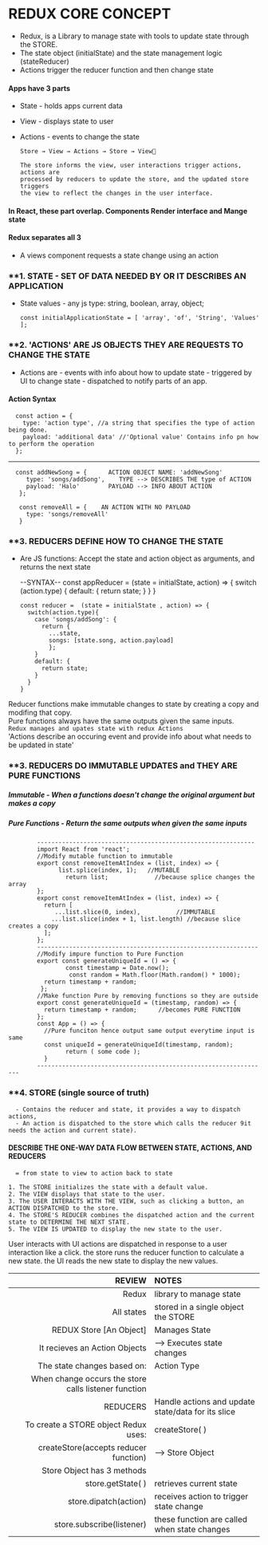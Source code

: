 # REDUX CORE CONCEPT
- Redux, is a Library to manage state with tools to update state through the STORE.
- The state object (initialState) and the state management logic (stateReducer)
- Actions trigger the reducer function and then change state
#### Apps have 3 parts
- State - holds apps current data
- View - displays state to user
- Actions - events to change the state

      Store → View → Actions → Store → View👏
      
      The store informs the view, user interactions trigger actions, actions are
      processed by reducers to update the store, and the updated store triggers
      the view to reflect the changes in the user interface.
#### In React, these part overlap. Components Render interface and Mange state

#### Redux separates all 3
- A views component requests a state change using an action</br>

### **1. STATE - SET OF DATA NEEDED BY OR IT DESCRIBES AN APPLICATION
- State values - any js type: string, boolean, array, object;

      const initialApplicationState = [ 'array', 'of', 'String', 'Values' ];
### **2. 'ACTIONS' ARE JS OBJECTS THEY ARE REQUESTS TO CHANGE THE STATE 
- Actions are
      - events with info about how to update state
      - triggered by UI to change state
      - dispatched to notify parts of an app.
 #### Action Syntax
      const action = {   
        type: 'action type', //a string that specifies the type of action being done.
        payload: 'additional data' //'Optional value' Contains info pn how to perform the operation
      };
--------

      const addNewSong = {      ACTION OBJECT NAME: 'addNewSong'
         type: 'songs/addSong',    TYPE --> DESCRIBES THE type of ACTION
         payload: 'Halo'        PAYLOAD --> INFO ABOUT ACTION
       };
  
       const removeAll = {    AN ACTION WITH NO PAYLOAD
         type: 'songs/removeAll'   
       }

### **3. REDUCERS DEFINE HOW TO CHANGE THE STATE
 - Are JS functions: Accept the state and action object as arguments, and returns the next state

      --SYNTAX--
      const appReducer = (state = initialState, action) => {
              switch (action.type) {
                default: {
                  return state;
                     }
                  }
            }

 
       const reducer =  (state = initialState , action) => {
         switch(action.type){
           case 'songs/addSong': {
             return {
               ...state,
               songs: [state.song, action.payload]
               };
           }
           default: {
             return state;
           }
         }
       }
Reducer functions make immutable changes to state by creating a copy and modifing that copy.</br>
Pure functions always have the same outputs given the same inputs.</br>
 `Redux manages and upates state with redux Actions`</br>
 'Actions describe an occuring event and provide info about what needs to be updated in state'</br>
 
 ### **3. REDUCERS DO IMMUTABLE UPDATES and THEY ARE PURE FUNCTIONS
 ##### Immutable - When a functions doesn't change the original argument but makes a copy
 ##### Pure Functions - Return the same outputs when given the same inputs
            -------------------------------------------------------------
            import React from 'react';
            //Modify mutable function to immutable
            export const removeItemAtIndex = (list, index) => {
                  list.splice(index, 1);   //MUTABLE
                    return list;             //because splice changes the array
            };
            export const removeItemAtIndex = (list, index) => {
              return [
                 ...list.slice(0, index),          //IMMUTABLE
                ...list.slice(index + 1, list.length) //because slice creates a copy
              ]; 
            };
            --------------------------------------------------------------
            //Modify impure function to Pure Function
            export const generateUniqueId = () => {
                    const timestamp = Date.now();
                     const random = Math.floor(Math.random() * 1000);
              return timestamp + random;
             };
            //Make function Pure by removing functions so they are outside
            export const generateUniqueId = (timestamp, random) => {
              return timestamp + random;      //becomes PURE FUNCTION
            };
            const App = () => {
              //Pure funciton hence output same output everytime input is same
              const uniqueId = generateUniqueId(timestamp, random);
                    return ( some code );
              }
            -----------------------------------------------------------------
             
### **4. STORE (single source of truth)

      - Contains the reducer and state, it provides a way to dispatch actions,
      - An action is dispatched to the store which calls the reducer 9it needs the action and current state).
      
#### DESCRIBE THE ONE-WAY DATA FLOW BETWEEN STATE, ACTIONS, AND REDUCERS
      = from state to view to action back to state
`1. The STORE initializes the state with a default value.`</br>
`2. The VIEW displays that state to the user.`</br>
`3. The USER INTERACTS WITH THE VIEW, such as clicking a button, an ACTION DISPATCHED to the store.`</br>
`4. The STORE'S REDUCER combines the dispatched action and the current state to DETERMINE THE NEXT STATE.`</br>
`5. The VIEW IS UPDATED to display the new state to the user.`</br>

User interacts with UI
actions are dispatched in response to a user interaction like a click.
the store runs the reducer function to calculate a new state.
the UI reads the new state to display the new values.

|REVIEW|NOTES|
|----:|:---|
|Redux| library to manage state|
|All states| stored in a single object the STORE|
|REDUX Store [An Object]|Manages State|
|It recieves an Action Objects|--> Executes state changes|
|The state changes based on: |Action Type|
|When change occurs the store calls listener function||
|REDUCERS|Handle actions and update state/data for its slice|
|To create a STORE object Redux uses:| createStore( )|
|createStore(accepts reducer function)| --> Store Object|
|Store Object has 3 methods||
|store.getState( )|retrieves current state|
|store.dipatch(action)|receives action to trigger state change|
|store.subscribe(listener)|these function are called when state changes|
